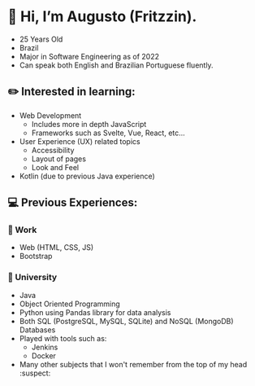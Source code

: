 # :wave: Hi, I’m Augusto (Fritzzin).
- 25 Years Old
- Brazil
- Major in Software Engineering as of 2022
- Can speak both English and Brazilian Portuguese fluently.
## :pencil2: Interested in learning:
  - Web Development
    - Includes more in depth JavaScript
    -  Frameworks such as Svelte, Vue, React, etc...
  - User Experience (UX) related topics
    - Accessibility
    - Layout of pages
    - Look and Feel
  - Kotlin (due to previous Java experience)
## :computer: Previous Experiences:
  ### :briefcase: Work
  - Web (HTML, CSS, JS)
  - Bootstrap
  
  ### :open_book: University
  - Java
  - Object Oriented Programming
  - Python using Pandas library for data analysis
  - Both SQL (PostgreSQL, MySQL, SQLite) and NoSQL (MongoDB) Databases
  - Played with tools such as:
    - Jenkins
    - Docker
  - Many other subjects that I won't remember from the top of my head :suspect:
<!---
Fritzzin/Fritzzin is a ✨ special ✨ repository because its `README.md` (this file) appears on your GitHub profile.
You can click the Preview link to take a look at your changes.
--->

